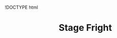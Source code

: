!DOCTYPE html
<html>

<head>

<title> Stage Fright </title>
<style>

body{
	Background-color:grey;
	font-family: Ariel, Sans-serif, Tomaha, Times, Georgia;
}
h1{
	text-align: center;
}
.people{
padding: 20px;	
	margin: auto;
	background-color: lightpurple;
	border: 2px;
	border-radius: 10px;
	
}

</style>
</head>

<body>
<h1> Stage Fright</h1>

</body>
</html>
